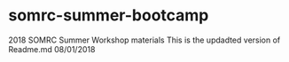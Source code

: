 # somrc-summer-bootcamp
2018 SOMRC Summer Workshop materials
This is the updadted version of Readme.md
08/01/2018
